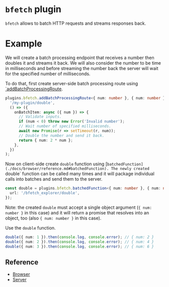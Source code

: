 # `bfetch` plugin

`bfetch` allows to batch HTTP requests and streams responses back.


# Example

We will create a batch processing endpoint that receives a number then doubles it
and streams it back. We will also consider the number to be time in milliseconds
and before streaming the number back the server will wait for the specified number of
milliseconds.

To do that, first create server-side batch processing route using [`addBatchProcessingRoute](./docs/server/reference.md#addBatchProcessingRoute).

```ts
plugins.bfetch.addBatchProcessingRoute<{ num: number }, { num: number }>(
  '/my-plugin/double',
  () => ({
    onBatchItem: async ({ num }) => {
      // Validate inputs.
      if (num < 0) throw new Error('Invalid number');
      // Wait number of specified milliseconds.
      await new Promise(r => setTimeout(r, num));
      // Double the number and send it back.
      return { num: 2 * num };
    },
  })
);
```

Now on client-side create `double` function using [`batchedFunction](./docs/browser/reference.md#batchedFunction).
The newly created `double` function can be called many times and it
will package individual calls into batches and send them to the server.

```ts
const double = plugins.bfetch.batchedFunction<{ num: number }, { num: number }>({
  url: '/bfetch_explorer/double',
});
```

Note: the created `double` must accept a single object argument (`{ num: number }` in this case)
and it will return a promise that resolves into an object, too (also `{ num: number }` in this case).

Use the `double` function.

```ts
double({ num: 1 }).then(console.log, console.error); // { num: 2 }
double({ num: 2 }).then(console.log, console.error); // { num: 4 }
double({ num: 3 }).then(console.log, console.error); // { num: 6 }
```


## Reference

- [Browser](./docs/browser/reference.md)
- [Server](./docs/server/reference.md)
